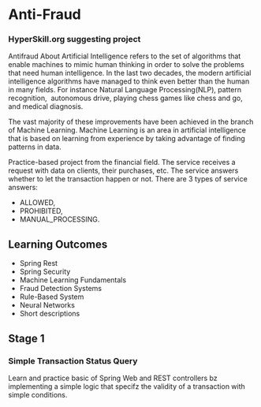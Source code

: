 # Anti-Fraud
### HyperSkill.org suggesting project

Antifraud
About
Artificial Intelligence refers to the set of algorithms that enable machines to mimic human thinking in order to solve the problems that need human intelligence. In the last two decades, the modern artificial intelligence algorithms have managed to think even better than the human in many fields. For instance Natural Language Processing(NLP), pattern recognition,  autonomous drive, playing chess games like chess and go, and medical diagnosis.

The vast majority of these improvements have been achieved in the branch of Machine Learning. Machine Learning is an area in artificial intelligence that is based on learning from experience by taking advantage of finding patterns in data.

Practice-based project from the financial field. The service receives a request with data on clients, their purchases, etc. The service answers whether to let the transaction happen or not. There are 3 types of service answers:

* ALLOWED,
* PROHIBITED,
* MANUAL_PROCESSING.
## Learning Outcomes
* Spring Rest
* Spring Security
* Machine Learning Fundamentals
* Fraud Detection Systems
* Rule-Based System
* Neural Networks
* Short descriptions

## Stage 1
### Simple Transaction Status Query
Learn and practice basic of Spring Web and REST controllers bz implementing a simple logic that specifz the validity of a transaction with simple conditions.
